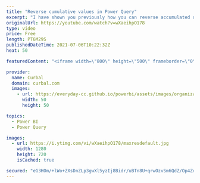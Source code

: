 ```yaml
---
title: "Reverse cumulative values in Power Query"
excerpt: "I have shown you previously how you can reverse accumulated data using DAX, but I never showed you how to do it in Power Query, so here it is!   Here you can download all the pbix files: https://curbal.com/donwload-center Want the pbix file? Get download number 68 on the community downloads folder."
originalUrl: https://youtube.com/watch?v=wXaeihpO178
type: video
price: Free
length: PT6M29S
publishedDateTime: 2021-07-06T10:22:32Z
heat: 50

featuredContent: "<iframe width=\"800\" height=\"500\" frameborder=\"0\" src=\"https://www.youtube.com/embed/wXaeihpO178\" allow=\"accelerometer; autoplay; encrypted-media; gyroscope; picture-in-picture\" allowfullscreen></iframe>"

provider:
  name: Curbal
  domain: curbal.com
  images:
    - url: https://everyday-cc.github.io/powerbi/assets/images/organizations/curbal.com-50x50.jpg
      width: 50
      height: 50

topics:
  - Power BI
  - Power Query

images:
  - url: https://i.ytimg.com/vi/wXaeihpO178/maxresdefault.jpg
    width: 1280
    height: 720
    isCached: true

secured: "eG3HOm/+lWo+ZXsDnZLp3gwXl5yzIj8Bidr/uBTn8U+qrwOzvSm6QdZ/Op4Zdc4kJVki7CbC8CRu0mPLTPDBuKZZJR6j5YLehWCcpbKQfrLOFHevGSt7tTksMUpBHdcRk4H0ZzGPXWtKn4E1PLUpbZVeMFIb/ZvCFTAWMCJ0IYBfl4YqnLSLAdJHy6fHpYkx8YtJtndy0j9ZPpoH1L5C0fD8MketPE7Ji+4tLRcpVN4vll1ZZoj+VMR04urCj90+yPDAFXOHJtmb0rL3jqfFOGat6cxAX8Nt92HgQL5v3rWvK7RMK4DV3un63/2VKi78JhW2uoOZAJ3FXlAhDuwvuu8TSTiruw8ACJ9JuSSbkMuPm72bFQC+2ag85Ws4EjtPGBGMxdiJWRCBcpckVsptSjMhjfSw/uQ8bEarcgsJO1Q=;EGz6cDMj/oShCIwgt0lgrQ=="
---
```


